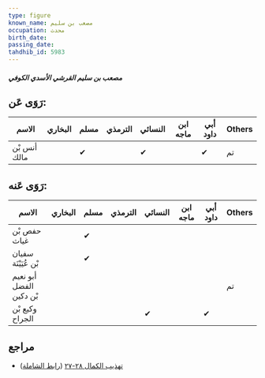 ```yaml
---
type: figure
known_name: مصعب بن سليم
occupation: محدث
birth_date:
passing_date:
tahdhib_id: 5983
---
```

##### مصعب بن سليم القرشي الأسدي الكوفي

## رَوَى عَن:
| الاسم        | البخاري | مسلم | الترمذي | النسائي | ابن ماجه | أبي داود | Others |
| ------------ | ------- | ---- | ------- | ------- | -------- | -------- | ------ |
| أنس بْن مالك |         | ✔    |         | ✔       |          | ✔        | تم     |
## رَوَى عَنه:
| الاسم                   | البخاري | مسلم | الترمذي | النسائي | ابن ماجه | أبي داود | Others |
| ----------------------- | ------- | ---- | ------- | ------- | -------- | -------- | ------ |
| حفص بْن غياث            |         | ✔    |         |         |          |          |        |
| سفيان بْن عُيَيْنَة     |         | ✔    |         |         |          |          |        |
| أبو نعيم الفضل بْن دكين |         |      |         |         |          |          | تم     |
| وكيع بْن الجراح         |         |      |         | ✔       |          | ✔        |        |
## مراجع
- [تهذيب الكمال ٢٨-٢٧](obsidian://open?vault=Tahdhib-al-Kamal&file=Figures/٥٩٨٣-مصعب%20بن%20سليم%20القرشي%20الأسدي%20الكوفي) ([رابط الشاملة](https://shamela.ws/book/3722/15002))